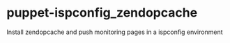 puppet-ispconfig_zendopcache
============================

Install zendopcache and push monitoring pages in a ispconfig environment
